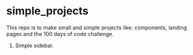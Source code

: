 # simple_projects

This repo is to make small and simple projects like: components, landing pages and the 100 days of code challenge.


1. Simple sidebar.
